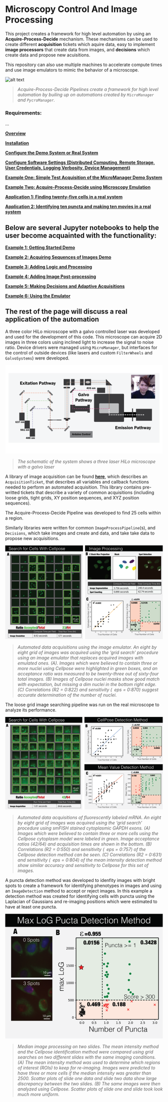 # Microscopy Control And Image Processing

This project creates a framework for high level automation by using an **Acquire-Process-Decide** mechanism. These mechanisms can be used to create different **acquisition** tickets which aquire data, easy to implement **image processors** that create data from images, and **decisions** which create data and propose new acuisitions.

This repository can also use multiple machines to accelerate compute times and use image emulators to mimic the behavior of a microscope.

![alt text](https://github.com/michaelpmay/MicroscopyControlAndProcessingMe/blob/main/content/files/apd.png)
> *Acquire-Process-Decide Pipelines create a framework for high level automation by builing up on automations created by ```MicroManager``` and ```PycroManager```.*

### Requirements:
...

[**Overview**](content/pages/overview.md)

[**Installation**](content/pages/installation.md)

[**Configure the Demo System or Real System**](content/pages/config.md)

[**Configure Software Settings (Distributed Computing, Remote Storage, User Credentials, Logging Verbosity, Device Management)**](docs/configure.md)

[**Example One: Simple Test Acquisition of the MicroManager Demo System**](content/pages/example1.md)

[**Example Two: Acquire-Process-Decide using Microscopy Emulation**](content/pages/example2.md)

[**Application 1: Finding twenty-five cells in a real system**](content/pages/application1.md)

[**Application 2: Identifying ten puncta and making ten movies in a real system**](content/pages/application2.md)

## Below are several Jupyter notebooks to help the user become acquainted with the functionality: 

[**Example 1: Getting Started Demo**](notebooks/Example1_Getting_Started_Demo.ipynb)

[**Example 2: Acquiring Sequences of Images Demo**](notebooks/Example2_Acquiring_Sequences_Of_Images_Demo.ipynb)

[**Example 3: Adding Logic and Processing**](notebooks/Example3_Adding_Logic_And_Processing.ipynb)

[**Example 4: Adding Image Post-processing**](notebooks/Example4_Adding_Image_PostProcessing.ipynb)

[**Example 5: Making Decisions and Adaptive Acquisitions**](notebooks/Example5_MakingDecisionsAndAdaptiveAcquisitions.ipynb)

[**Example 6: Using the Emulator**](notebooks/Example6_Using_The_emulator.ipynb)

## The rest of the page will discuss a real application of the automation

A three color HiLo microscope with a galvo controlled laser was developed and used for the development of this code. This microscope can acquire 2D images in three colors using inclined light to increase the signal to noise ratio. Device drivers were managed using ```MicroManager```, but interfaces for the control of outside devices (like lasers and custom ```FilterWheels``` and ```GalvoSystems```) were developed. 

![alt text](https://github.com/MunskyGroup/MicroscopyControlAndProcessing/blob/main/content/files/cartoon.png)
> *The schematic of the system shows a three laser HiLo microscope with a galvo laser*

A library of image acquisition can be found [**here**](content/pages/modeling.md), which describes an ```AcquisitionTicket```, that describes all variables and callback functions needed to perform an automated acquisition. This library contains pre-writted tickets that describe a variety of common acquisitions (including loose grids, tight grids, XY position sequences, and  XYZ position sequences).

The Acquire-Process-Decide Pipeline was developed to find 25 cells within a region. 

Similarly libraries were written for common ```ImageProcessPipeline```(s), and ```Decisions```, which take images and create and data, and take take data to propose new acquisitions.

![alt text](https://github.com/MunskyGroup/MicroscopyControlAndProcessing/blob/main/content/files/emulated.png)
> *Automated data acquisitions using the image emulator. An eight by eight grid of images
was acquired using the ‘grid search’ procedure using an image emulator that replaces acquired images with
emulated ones. (A). Images which were believed to contain three or more nuclei using Cellpose were
highlighted in green boxes, and an acceptance ratio was measured to be twenty-three out of sixty-four total
images. (B) Images of Cellpose nuclei masks show good match with expectation, but missing a dim nuclei
in the bottom right edge. (C) Correlations (R2 = 0:822) and sensitivity ( eps = 0:870) suggest accurate
determination of the number of nuclei.*

The loose grid image searching pipeline was run on the real microscope to analyze its performance.

![alt text](https://github.com/MunskyGroup/MicroscopyControlAndProcessing/blob/main/content/files/real.png)
> *Automated data acquisitions of fluorescently labeled mRNA. An eight by eight grid of
images was acquired using the ‘grid search’ procedure using smFISH stained cytoplasmic GAPDH exons.
(A) Images which were believed to contain three or more cells using the Cellpose cytoplasm model were
labeled in green. Image acceptance ratios (42/64) and acquisition times are shown in the bottom. (B)
Correlations (R2 = 0:550) and sensitivity ( eps = 0:757) of the Cellpose detection method can be seen. (C)
Correlations (R2 = 0:631) and sensitivity ( eps = 0:804) of the mean intensity detection method show similar
accuracy and sensitivity to Cellpose for this set of images.*

A puncta detection method was developed to idenfity images with bright spots to create a framework for identifying phenotypes in images and using an ```ImageDetection``` method to accept or reject images. In this example a detection method was created for identifying cells with puncta using the Laplacian of Gaussians and re-imaging positions which were estimated to have at least one puncta. 

![alt text](https://github.com/MunskyGroup/MicroscopyControlAndProcessing/blob/main/content/files/puncta.png)
>  *Median image processing on two slides. The mean intensity method and the Cellpose identification
method were compared using grid searches on two different slides with the same imaging conditions.
(A) The mean intensity method was used to determine which regions of interest (ROIs) to keep for re-imaging.
Images were predicted to have three or more cells if the median intensity was greater than 2500.
Scatter plots of slide one data and slide two data show large discrepancy between the two slides. (B) The
same images were then analyzed using Cellpose. Scatter plots of slide one and slide took look much more
uniform.*
